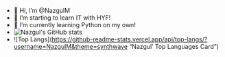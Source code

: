- 👋 Hi, I’m @NazgulM
- 👀 I’m starting to learn IT with HYF!
- 🌱 I’m currently learning Python on my own!
- ![Nazgul's GitHub stats](https://github-readme-stats.vercel.app/api?username=NazgulM&hide=stars&theme=merko&show_icons=true)
- ![Top Langs](https://github-readme-stats.vercel.app/api/top-langs/?username=NazgulM&theme=synthwave “Nazgul’ Top Languages Card”)

<!---
--->

